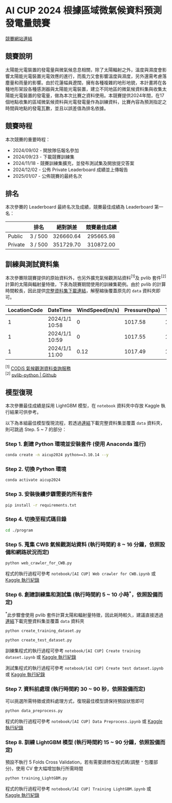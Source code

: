 # AI CUP 2024 根據區域微氣候資料預測發電量競賽

[競賽網站連結](https://tbrain.trendmicro.com.tw/Competitions/Details/36)


## 競賽說明
太陽能光電裝置的發電量與微氣候息息相關，除了太陽輻射之外，溫度與濕度會影響太陽能光電裝置光電效應的進行，而風力又會影響溫度與濕度，另外還需考慮落塵量和雨量的影響。由於花蓮幅員遼闊，擁有各種複雜的地形地貌，本計畫將在各種地形架設各種感測器與太陽能光電裝置，建立不同地區的微氣候資料集與收集太陽能光電裝置的發電量，做為本次比賽之資料使用。本競賽提供2024年間，在17個地點收集的區域微氣候資料與光電發電量作為訓練資料，比賽內容為預測指定之時間與地點的發電瓦數，並且以誤差值為排名依據。


## 競賽時程
本次競賽的重要時程：

- 2024/09/02 - 開放隊伍報名參加
- 2024/09/23 - 下載競賽訓練集
- 2024/11/18 - 競賽訓練集擴充，並發布測試集及開放提交答案
- 2024/12/02 - 公佈 Private Leaderboard 成績並上傳報告
- 2025/01/07 - 公佈競賽的最終名次


## 排名
本次參賽的 Leaderboard 最終名次及成績，競賽最佳成績為 Leaderboard 第一名：

|         |   排名   |  絕對誤差  |  競賽最佳成績  |
| :------ |  :----:  | :-------: | :-----------: |
| Public  | 3 / 500  | 326660.64 |   295665.98   |
| Private | 3 / 500  | 351729.70 |   310872.00   |


## 訓練與測試資料集
本次參賽除競賽提供的原始資料外，也另外擴充氣候觀測站資料<sup>[1]</sup>及 pvlib 套件<sup>[2]</sup>計算的太陽與輻射量特徵，下表為競賽期間使用的訓練集範例。由於 pvlib 的計算時間較長，因此提供[完整資料集下載連結](https://drive.google.com/file/d/1pwjorwPr3oMVKrbUFIHCWNZsIAzAkoBj/view?usp=sharing)，解壓縮後覆蓋原先的 `data` 資料夾即可。


| LocationCode | DateTime       | WindSpeed(m/s) | Pressure(hpa) | Temperature(℃) | Humidity(%) | Sunlight(Lux) | Power(mW) | lat     | lon      | direction | pres_cwb | temp_cwb | rh_cwb | precp_cwb | rad_cwb | sun_cwb | visb_cwb | uvi_cwb | cloud_cwb | apparent_zenith | zenith      | apparent_elevation | elevation   | azimuth     | ghi         | dni         | dhi         | num_of_min | day_of_year | month | day | hour | min | hour_sin    | hour_cos      |
|--------------|----------------|----------------|---------------|-----------------|-------------|---------------|-----------|---------|----------|-----------|----------|----------|--------|-----------|---------|---------|----------|---------|-----------|-----------------|-------------|--------------------|-------------|-------------|-------------|-------------|-------------|------------|-------------|-------|-----|------|-----|-------------|---------------|
| 1            | 2024/1/1 10:58 | 0              | 1017.58       | 18.4            | 95          | 8361.67       | 14.66     | 23.8994 | 121.5444 | 181       | 976.3    | 14.7     | 90     | 0         | 0.2     | 0       | 12       | 1.61    | 10        | 49.07593769     | 49.07612268 | 40.92406231        | 40.92387732 | 161.9850634 | 673.0227681 | 881.9232636 | 95.31169172 | 658        | 1           | 1     | 1   | 10   | 58  | 0.5         | -0.866025404  |
| 1            | 2024/1/1 10:59 | 0              | 1017.55       | 18.4            | 95.7        | 8720          | 16.08     | 23.8994 | 121.5444 | 181       | 976.3    | 14.7     | 90     | 0         | 0.2     | 0       | 12       | 1.61    | 10        | 49.00577101     | 49.00595554 | 40.99422899        | 40.99404446 | 162.2750712 | 674.1364679 | 882.2701296 | 95.38223326 | 659        | 1           | 1     | 1   | 10   | 59  | 0.5         | -0.866025404  |
| 1            | 2024/1/1 11:00 | 0.12           | 1017.49       | 18.4            | 96.2        | 8798.33       | 16.23     | 23.8994 | 121.5444 | 181       | 975.2    | 15       | 88     | 0         | 0.2     | 0       |          | 1.67    |           | 48.93670774     | 48.93689143 | 41.06329226        | 41.06310857 | 162.5658499 | 675.2315415 | 882.6103677 | 95.45154285 | 660        | 1           | 1     | 1   | 11   | 0   | 0.258819045 | -0.965925826  |


<sup>[1]</sup> [CODiS 氣候觀測資料查詢服務](https://codis.cwa.gov.tw/StationData)  
<sup>[2]</sup> [pvlib-python | Github](https://github.com/pvlib/pvlib-python)

## 模型復現
本次參賽最佳成績是採用 LightGBM 模型，在 `notebook` 資料夾中存放 Kaggle 執行結果可供參考。

以下為本組最佳模型復現流程，若透過[連結](https://drive.google.com/file/d/1pwjorwPr3oMVKrbUFIHCWNZsIAzAkoBj/view?usp=sharing)下載完整資料集並覆蓋 `data` 資料夾，則可跳過 Step. 5 ~ 7 的部分：

### Step 1. 創建 Python 環境並安裝套件 (使用 Anaconda 進行)
```bash
conda create -n aicup2024 python==3.10.14 --y
```

### Step 2. 切換 Python 環境
```bash
conda activate aicup2024
```

### Step 3. 安裝後續步驟需要的所有套件
```bash
pip install -r requirements.txt
```

### Step 4. 切換至程式碼目錄
```bash
cd ./program
```

### Step 5. 蒐集 CWB 氣候觀測站資料 (執行時間約 8 ~ 16 分鐘，依照設備和網路狀況而定)
```bash
python web_crawler_for_CWB.py
```
程式的執行過程可參考 `notebook/[AI CUP] Web crawler for CWB.ipynb` 或 [Kaggle 執行紀錄](https://www.kaggle.com/code/guojhihrong/ai-cup-web-crawler-for-cwb)

### Step 6. 創建訓練集和測試集 (執行時間約 5 ~ 10 小時<sup>*</sup>，依照設備而定)
<sup>*</sup>此步驟會使用 pvlib 套件計算太陽和輻射量特徵，因此耗時較久，建議直接透過[連結](https://drive.google.com/file/d/1pwjorwPr3oMVKrbUFIHCWNZsIAzAkoBj/view?usp=sharing)下載完整資料集並覆蓋 `data` 資料夾

```bash
python create_training_dataset.py

python create_test_dataset.py
```
訓練集程式的執行過程可參考 `notebook/[AI CUP] Create training dataset.ipynb` 或 [Kaggle 執行紀錄](https://www.kaggle.com/code/guojhihrong/ai-cup-create-training-dataset)

測試集程式的執行過程可參考 `notebook/[AI CUP] Create test dataset.ipynb` 或 [Kaggle 執行紀錄](https://www.kaggle.com/code/guojhihrong/ai-cup-create-test-dataset)


### Step 7. 資料前處理 (執行時間約 30 ~ 90 秒，依照設備而定)
可以挑選所需特徵或資料處理方式，復現最佳模型請保持預設狀態即可
```bash
python data_preprocess.py
```
程式的執行過程可參考 `notebook/[AI CUP] Data Preprocess.ipynb` 或 [Kaggle 執行紀錄](https://www.kaggle.com/code/guojhihrong/ai-cup-data-preprocess)

### Step 8. 訓練 LightGBM 模型 (執行時間約 15 ~ 90 分鐘，依照設備而定)
預設不執行 5 Folds Cross Validation，若有需要請修改程式碼(調整 `"` 包覆部分)，使用 CV 會大幅增加執行所需時間
```bash
python training_LightGBM.py
```
程式的執行過程可參考 `notebook/[AI CUP] Training LightGBM.ipynb` 或 [Kaggle 執行紀錄](https://www.kaggle.com/code/guojhihrong/ai-cup-training-lightgbm)